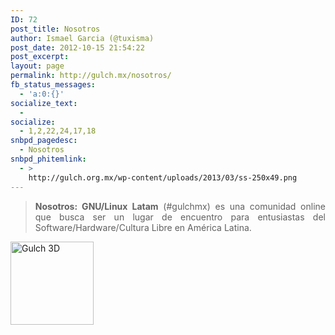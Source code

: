 ```yaml
---
ID: 72
post_title: Nosotros
author: Ismael Garcia (@tuxisma)
post_date: 2012-10-15 21:54:22
post_excerpt:
layout: page
permalink: http://gulch.mx/nosotros/
fb_status_messages:
  - 'a:0:{}'
socialize_text:
  - 
socialize:
  - 1,2,22,24,17,18
snbpd_pagedesc:
  - Nosotros
snbpd_phitemlink:
  - >
    http://gulch.org.mx/wp-content/uploads/2013/03/ss-250x49.png
---
```

<blockquote>
<p style="text-align: justify;"><strong>
Nosotros: GNU/Linux Latam</strong> (#gulchmx) es una comunidad online que busca ser un lugar de encuentro para entusiastas del Software/Hardware/Cultura Libre en América Latina.</p>
</blockquote>
<img class="aligncenter size-medium wp-image-1215" alt="Gulch 3D" src="http://gulch.org.mx/wp-content/uploads/2012/10/Gulch-3D-by-Hacktotopo-250x250.jpg" width="133" height="133" />